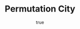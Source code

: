 ---
title: "Permutation City"
bookCover: "/assets/book-covers/permutation-city.jpg"
slug: "permutation-city"
bookAuthor: "Greg Egan"
rating: 10
amazonLink: ""
author:
  name: Rico Trebeljahr
  picture: "/assets/blog/profile.jpeg"
---